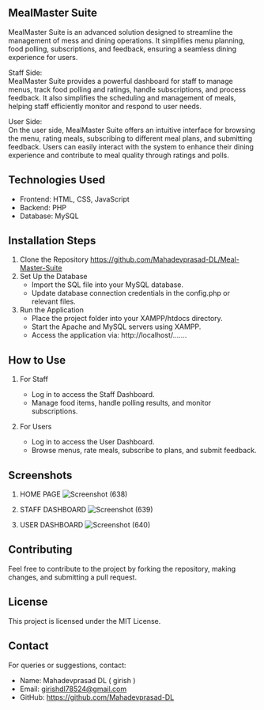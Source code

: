 ## MealMaster Suite
MealMaster Suite is an advanced solution designed to streamline the management of mess and dining operations. It simplifies menu planning, food polling, subscriptions, and feedback, ensuring a seamless dining experience for users.

Staff Side: <br> 
MealMaster Suite provides a powerful dashboard for staff to manage menus, track food polling and ratings, handle subscriptions, and process feedback. It also simplifies the scheduling and management of meals, helping staff efficiently monitor and respond to user needs.

User Side: <br>
On the user side, MealMaster Suite offers an intuitive interface for browsing the menu, rating meals, subscribing to different meal plans, and submitting feedback. Users can easily interact with the system to enhance their dining experience and contribute to meal quality through ratings and polls.

## Technologies Used
 * Frontend: HTML, CSS, JavaScript <br>
* Backend: PHP <br>
* Database: MySQL <br>

## Installation Steps
1. Clone the Repository https://github.com/Mahadevprasad-DL/Meal-Master-Suite
2. Set Up the Database
   * Import the SQL file into your MySQL database.
   * Update database connection credentials in the config.php or relevant files.
3. Run the Application
   * Place the project folder into your XAMPP/htdocs directory.
   * Start the Apache and MySQL servers using XAMPP.
   * Access the application via:  http://localhost/.......
     
## How to Use
1. For Staff
    * Log in to access the Staff Dashboard.
    * Manage food items, handle polling results, and monitor subscriptions.

2. For Users
    * Log in to access the User Dashboard.
    * Browse menus, rate meals, subscribe to plans, and submit feedback.

## Screenshots

1. HOME PAGE
   ![Screenshot (638)](https://github.com/user-attachments/assets/ef7e4865-d738-4184-a3eb-ccf1aadd2584)

2. STAFF DASHBOARD 
 ![Screenshot (639)](https://github.com/user-attachments/assets/27582fd9-1ae4-4f1b-aa9a-1051442d3a50)

3. USER DASHBOARD
 ![Screenshot (640)](https://github.com/user-attachments/assets/031c9e46-7872-4e15-925b-69957c27fa49)


## Contributing
Feel free to contribute to the project by forking the repository, making changes, and submitting a pull request.

## License
This project is licensed under the MIT License.

## Contact
For queries or suggestions, contact:

* Name: Mahadevprasad DL ( girish )
* Email: girishdl78524@gmail.com
* GitHub: https://github.com/Mahadevprasad-DL









 





